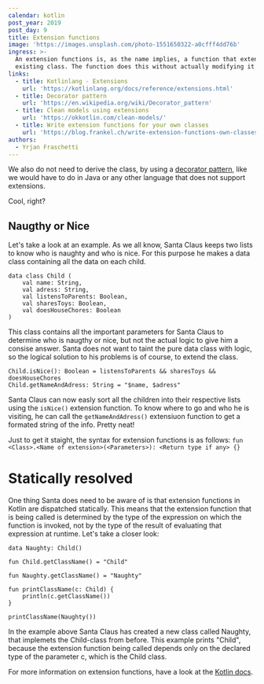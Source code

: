 ```yaml
---
calendar: kotlin
post_year: 2019
post_day: 9
title: Extension functions
image: 'https://images.unsplash.com/photo-1551650322-a0cfff4dd76b'
ingress: >-
  An extension functions is, as the name implies, a function that extends an
  existing class. The function does this without actually modifying it!
links:
  - title: Kotlinlang - Extensions
    url: 'https://kotlinlang.org/docs/reference/extensions.html'
  - title: Decorator pattern
    url: 'https://en.wikipedia.org/wiki/Decorator_pattern'
  - title: Clean models using extensions
    url: 'https://okkotlin.com/clean-models/'
  - title: Write extension functions for your own classes
    url: 'https://blog.frankel.ch/write-extension-functions-own-classes-kotlin/'
authors:
  - Yrjan Fraschetti
---
```

We also do not need to derive the class, by using a [decorator pattern](https://en.wikipedia.org/wiki/Decorator_pattern), like we would have to do in Java or any other language that does not support extensions.

Cool, right?

## Naugthy or Nice

Let's take a look at an example. As we all know, Santa Claus keeps two lists to know who is naughty and who is nice. For this purpose he makes a data class containing all the data on each child.

```
data class Child (
	val name: String,
	val adress: String,
	val listensToParents: Boolean,
	val sharesToys: Boolean,
	val doesHouseChores: Boolean
)
```
This class contains all the important parameters for Santa Claus to determine who is naugthy or nice, but not the actual logic to give him a consise answer. Santa does not want to taint the pure data class with logic, so the logical solution to his problems is of course, to extend the class.

```
Child.isNice(): Boolean = listensToParents && sharesToys && doesHouseChores
Child.getNameAndAdress: String = "$name, $adress"
```
Santa Claus can now easly sort all the children into their respective lists using the `isNice()` extension function. To know where to go and who he is visiting, he can call the `getNameAndAdress()` extensiuon function to get a formated string of the info. Pretty neat!

Just to get it staight, the syntax for extension functions is as follows: `fun <Class>.<Name of extension>(<Parameters>): <Return type if any> {}`

# Statically resolved
One thing Santa does need to be aware of is that extension functions in Kotlin are dispatched statically. This means that the extension function that is being called is determined by the type of the expression on which the function is invoked, not by the type of the result of evaluating that expression at runtime. Let's take a closer look:
```
data Naughty: Child()

fun Child.getClassName() = "Child"

fun Naughty.getClassName() = "Naughty"

fun printClassName(c: Child) {
    println(c.getClassName())
}    

printClassName(Naughty())
```
In the example above Santa Claus has created a new class called Naughty, that implemets the Child-class from before. This example prints "Child", because the extension function being called depends only on the declared type of the parameter c, which is the Child class.

For more information on extension functions, have a look at the [Kotlin docs](https://kotlinlang.org/docs/reference/extensions.html).
